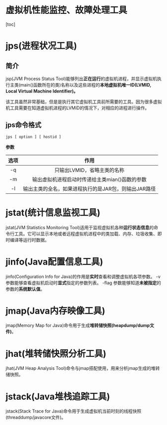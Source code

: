 # 虚拟机性能监控、故障处理工具
[toc]
# jps(进程状况工具)
## 简介
jsp(JVM Process Status Tool)能够列出**正在运行**的虚拟机进程，并显示虚拟机执行主类(main()函数所在的类)名称以及这些进程的**本地虚拟机唯一ID(LVMID, Local Virtual Machine Identifier)。**

该工具虽然非常基础，但是是执行其它虚拟机工具前所需要的工具。因为很多虚拟机工具需要在知道虚拟机进程的LVMID的情况下，对相应的进程进行操作。

## jps命令格式
```cmd
jps [ option ] [ hostid ]
```

**参数**

| 选项 |                         作用                         |
|:----:|:----------------------------------------------------:|
|  -q  |              只输出LVMID，省略主类的名称             |
|  -m  |    输出虚拟机进程启动时传递给主类mian()函数的参数    |
|  -l  | 输出主类的全名，如果进程执行的是JAR包，则输出JAR路径 |

# jstat(统计信息监视工具)
jstat(JVM Statistics Monitoring Tool)适用于监视虚拟机各种**运行状态信息**的命令行工具。它可以显示本地或者远程虚拟机进程中的类加载、内存、垃圾收集、即时编译等运行时数据。

# jinfo(Java配置信息工具)
jinfo(Configuration Info for Java)的作用是**实时**查看和调整虚拟机各项参数。
-v 参数能够查看虚拟机启动时**显式**指定的参数列表。
-flag 参数能够知道**未被指定**的参数的**系统默认值**。

# jmap(Java内存映像工具)
jmap(Memory Map for Java)命令用于生成**堆转储快照(heapdump/dump文件)**。

# jhat(堆转储快照分析工具)
jhat(JVM Heap Analysis Tool)命令与jmap搭配使用，用来分析jmap生成的堆转储快照。

# jstack(Java堆栈追踪工具)
jstack(Stack Trace for Java)命令用于生成虚拟机当前时刻的线程快照(threaddump/javacore文件)。
